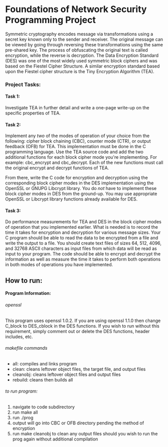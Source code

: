 # Foundations of Network Security Programming Project

Symmetric cryptography encodes message via transformations using a secret key known only to the sender and receiver. The original message can be viewed by going through reversing these transformations using the same pre-shared key. The process of obfuscating the original text is called encryption, while the reverse is decryption. The Data Encryption Standard (DES) was one of the most widely used symmetric block ciphers and was based on the Fiestel Cipher Structure. A similar encryption standard based upon the Fiestel cipher structure is the Tiny Encryption Algorithm (TEA).
### Project Tasks:
#### Task 1:
Investigate TEA in further detail and write a one-page write-up on the specific properties of TEA.
#### Task 2:
Implement any *two* of the modes of operation of your choice from the following: cipher block chaining (CBC), counter mode (CTR), or output feedback (OFB) for TEA. This implementation must be done in the C programming language. Use the TEA source code and add the two additional functions for each block cipher mode you're implementing. For example: cbc_encrypt and cbc_decrypt. Each of the new functions must call the original encrypt and decrypt functions of TEA.

From there, write the C code for encryption and decryption using the corresponding block cipher modes in the DES implementation using the OpenSSL or GNUPG Libcrypt library. You do *not* have to implement these block cipher modes in DES from the ground-up. You may use appropriate OpenSSL or Libcrypt library functions already available for DES.
#### Task 3:
Do performance measurements for TEA and DES in the block cipher modes of operation that you implemented earlier. What is needed is to record the time it takes for encryption and decryption for various message sizes. Your C program should be able to read the data to be encrypted from a file and write the output to a file. You should create text files of sizes 64, 512, 4096, and 32768 ASCII characters as input files from which data will be read as input to your program. The code should be able to encrypt and decrypt the information as well as measure the time it takes to perform both operations in both modes of operations you have implemented.
## How to run:
#### Program Information:
###### openssl
This program uses openssl 1.0.2. If you are using openssl 1.1.0 then change C_block to DES_cblock in the DES functions. If you wish to run without this requirement, simply comment out or delete the DES functions, header includes, etc.
###### makefile commands
* all: compiles and links program
* clean: cleans leftover object files, the target file, and output files
* cleanobj: cleans leftover object files and output files
* rebuild: cleans then builds all
###### to run program:
1. navigate to code subdirectory
2. run make all
3. run ./prog
4. output will go into CBC or OFB directory pending the method of encryption
5. run make cleanobj to clean any output files should you wish to run the prog again without additional compilation
